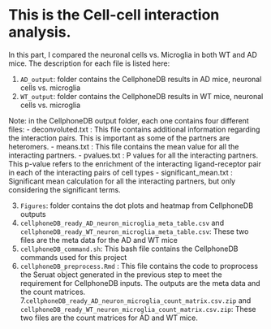 # This is the Cell-cell interaction analysis. 

In this part, I compared the neuronal cells vs. Microglia in both WT and AD mice. The description for each file is listed here: 

1. `AD_output`: folder contains the CellphoneDB results in AD mice, neuronal cells vs. microglia
2. `WT_output`: folder contains the CellphoneDB results in WT mice, neuronal cells vs. microglia

Note: in the CellphoneDB output folder, each one contains four different files:
    - deconvoluted.txt     : This file contains additional information regarding the interaction pairs. This is important as some of the partners are heteromers.
    - means.txt            : This file contains the mean value for all the interacting partners. 
    - pvalues.txt          : P values for all the interacting partners. This p-value refers to the enrichment of the interacting ligand-receptor pair in each of the interacting pairs of cell types
    - significant_mean.txt : Significant mean calculation for all the interacting partners, but only considering the significant terms.  

3. `Figures`: folder contains the dot plots and heatmap from CellphoneDB outputs
4. `cellphoneDB_ready_AD_neuron_microglia_meta_table.csv` and `cellphoneDB_ready_WT_neuron_microglia_meta_table.csv`: These two files are the meta data for the AD and WT mice
5. `cellphoneDB_command.sh`: This bash file contains the CellphoneDB commands used for this project
6. `cellphoneDB_preprocess.Rmd` : This file contains the code to proprocess the Seruat object generated in the previous step to meet the requirement for CellphoneDB inputs. The outputs are the meta data and the count matrices. 
7.`cellphoneDB_ready_AD_neuron_microglia_count_matrix.csv.zip` and `cellphoneDB_ready_WT_neuron_microglia_count_matrix.csv.zip`: These two files are the count matrices for AD and WT mice. 

